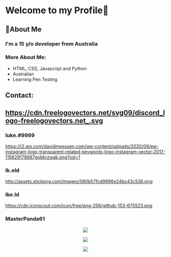 
<h1> Welcome to my Profile👋</h1>

<h2> 🚀About Me </h2>

<h3> I'm a 15 y/o developer from Australia <h3>
  
  <h3>More About Me:</h3>
   
  - HTML, CSS, Javascript and Python
  - Australian
  - Learning Pen Testing 
  <h2> Contact: <h2> 
  
 https://cdn.freelogovectors.net/svg09/discord_logo-freelogovectors.net_.svg <h3> luke.#9999 </h3>
  https://i2.wp.com/davidmeessen.com/wp-content/uploads/2020/09/ew-instagram-logo-transparent-related-keywords-logo-instagram-vector-2017-115629178687gobkrzwak.png?ssl=1  <h3> lk.eld </h3>
  http://assets.stickpng.com/images/580b57fcd9996e24bc43c536.png  <h3> lke.ld </h3>
  https://cdn.iconscout.com/icon/free/png-256/github-153-675523.png  <h3> MasterPanda61</h3>
  
  <p align="center">
  <img src="https://discord.c99.nl/widget/theme-3/562537207517413376.png"/>
  </p>
  
  <p align="center">
  <img src="https://github-readme-stats.vercel.app/api?username=MasterPanda61&show_icons=true&theme=tokyonight"/>
</p>
    
 <p align="center">
   <img src="https://komarev.com/ghpvc/?username=MasterPanda61&style=flat&color=red" />
             </p>

  
